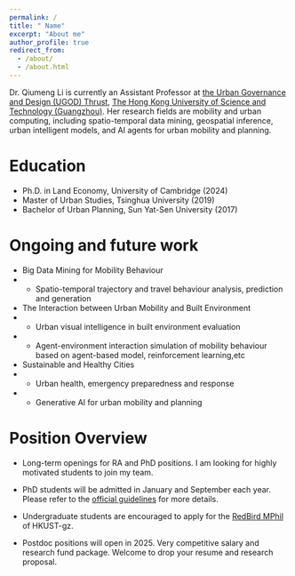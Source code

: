 ```yaml
---
permalink: /
title: " Name"
excerpt: "About me"
author_profile: true
redirect_from: 
  - /about/
  - /about.html
---
```


Dr. Qiumeng Li is currently an Assistant Professor at [the Urban Governance and Design (UGOD) Thrust](https://soch.hkust-gz.edu.cn/academics/ugod/), [The Hong Kong University of Science and Technology (Guangzhou)](https://www.hkust-gz.edu.cn/). Her research fields are mobility and urban computing, including spatio-temporal data mining, geospatial inference, urban intelligent models, and AI agents for urban mobility and planning.  

Education
======
* Ph.D. in Land Economy, University of Cambridge
(2024)
* Master of Urban Studies, Tsinghua University (2019)
* Bachelor of Urban Planning, Sun Yat-Sen University (2017)


Ongoing and future work 
======
* Big Data Mining for Mobility Behaviour
* * Spatio-temporal trajectory and travel behaviour analysis, prediction and generation
* The Interaction between Urban Mobility and Built Environment
* * Urban visual intelligence in built environment evaluation 
* * Agent-environment interaction simulation of mobility behaviour based on agent-based model, reinforcement learning,etc
* Sustainable and Healthy Cities 
* * Urban health, emergency preparedness and response
* * Generative AI for urban mobility and planning

Position Overview
======

* Long-term openings for RA and PhD positions. I am looking for highly motivated students to join my team. 

* PhD students will be admitted in January and September each year. Please refer to the [official guidelines](https://fytgs.hkust-gz.edu.cn/admissions) for more details.
* Undergraduate students are encouraged to apply for the [RedBird MPhil](https://www.hkust-gz.edu.cn/academics/teaching-and-learning-innovation/red-bird-mphil-program/) of HKUST-gz.
* Postdoc positions will open in 2025. Very competitive salary and research fund package. Welcome to drop your resume and research proposal.
